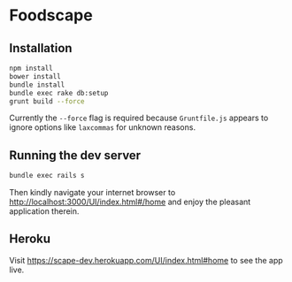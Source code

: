 # Foodscape

## Installation

```sh
npm install
bower install
bundle install
bundle exec rake db:setup
grunt build --force
```

Currently the `--force` flag is required because `Gruntfile.js`
appears to ignore options like `laxcommas` for unknown reasons.

## Running the dev server

```sh
bundle exec rails s
```

Then kindly navigate your internet browser to
<http://localhost:3000/UI/index.html#/home>
and enjoy the pleasant application therein.

## Heroku

Visit https://scape-dev.herokuapp.com/UI/index.html#home to see the app live.